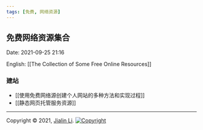 ```yaml
---
tags: [免费, 网络资源]
---
```

## 免费网络资源集合
Date:  2021-09-25 21:16

English: [[The Collection of Some Free Online Resources]]

### 建站
* [[使用免费网络源创建个人网站的多种方法和实现过程]]
* [[静态网页托管服务资源]]


---
Copyright © 2021, [Jialin Li](https://github.com/keyskull).  [![Copyright](https://i.creativecommons.org/l/by-nc/4.0/80x15.png)](/LICENSE)